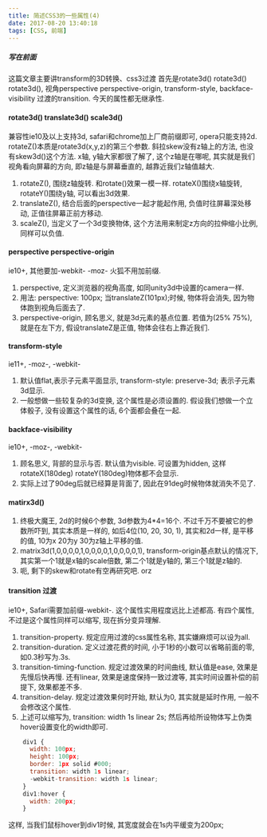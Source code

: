 ```yaml
---
title: 简述CSS3的一些属性(4)
date: 2017-08-20 13:40:18
tags: [CSS, 前端]
---
```

##### 写在前面
这篇文章主要讲transform的3D转换、css3过渡
首先是rotate3d() rotate3d() rotate3d(), 视角perspective perspective-origin, transform-style, backface-visibility
过渡的transition. 今天的属性都无继承性.

#### rotate3d() translate3d() scale3d()
兼容性ie10及以上支持3d, safari和chrome加上厂商前缀即可, opera只能支持2d.
rotateZ()本质是rotate3d(x,y,z)的第三个参数. 斜拉skew没有z轴上的方法, 也没有skew3d()这个方法.
x轴, y轴大家都很了解了, 这个z轴是在哪呢, 其实就是我们视角看向屏幕的方向, 即z轴是与屏幕垂直的, 越靠近我们z轴值越大.
1. rotateZ(), 围绕z轴旋转. 和rotate()效果一模一样. rotateX()围绕x轴旋转, rotateY()围绕y轴, 可以看出3d效果.
2. translateZ(), 结合后面的perspective一起才能起作用, 负值时往屏幕深处移动, 正值往屏幕正前方移动.
3. scaleZ(), 当定义了一个3d变换物体, 这个方法用来制定z方向的拉伸缩小比例, 同样可以负值.

<!--more-->
#### perspective perspective-origin
ie10+, 其他要加-webkit- -moz- 火狐不用加前缀.
1. perspective, 定义浏览器的视角高度,  如同unity3d中设置的camera一样.
2. 用法: perspective: 100px; 当translateZ(101px);时候, 物体将会消失, 因为物体跑到视角后面去了. 
3. perspective-origin, 顾名思义, 就是3d元素的基点位置. 若值为(25% 75%), 就是在左下方, 假设translateZ是正值, 物体会往右上靠近我们.

#### transform-style
ie11+, -moz-, -webkit-
1. 默认值flat,表示子元素平面显示, transform-style: preserve-3d; 表示子元素3d显示.
2. 一般想做一些较复杂的3d变换, 这个属性是必须设置的. 假设我们想做一个立体骰子, 没有设置这个属性的话, 6个面都会叠在一起.

#### backface-visibility
ie10+, -moz-, -webkit-
1. 顾名思义, 背部的显示与否. 默认值为visible. 可设置为hidden, 这样rotateX(180deg) rotateY(180deg)物体都不会显示.
2. 实际上过了90deg后就已经算是背面了, 因此在91deg时候物体就消失不见了.

#### matirx3d()
1. 终极大魔王, 2d的时候6个参数, 3d参数为4*4=16个. 不过千万不要被它的参数所吓到, 其实本质是一样的, 如后4位(10, 20, 30, 1), 其实和2d一样, 是平移的值, 10为x 20为y 30为z轴上平移的值. 
2. matrix3d(1,0,0,0,0,1,0,0,0,0,1,0,0,0,0,1), transform-origin基点默认的情况下, 其实第一个1就是x轴的scale倍数, 第二个1就是y轴的, 第三个1就是z轴的.
3. 呃, 剩下的skew和rotate有空再研究吧. orz

#### transition 过渡
ie10+, Safari需要加前缀-webkit-. 这个属性实用程度远比上述都高. 有四个属性, 不过是这个属性同样可以缩写, 现在拆分变异理解.
1. transition-property. 规定应用过渡的css属性名称, 其实嫌麻烦可以设为all.
2. transition-duration. 定义过渡花费的时间, 小于1秒的小数可以省略前面的零, 如0.3秒写为.3s.
3. transition-timing-function. 规定过渡效果的时间曲线, 默认值是ease, 效果是先慢后快再慢. 还有linear, 效果是速度保持一致过渡等, 其实时间设置补偿的前提下, 效果都差不多.
4. transition-delay. 规定过渡效果何时开始, 默认为0, 其实就是延时作用, 一般不会修改这个属性.
5. 上述可以缩写为, transition: width 1s linear 2s; 然后再给所设物体写上伪类hover设置变化的width即可.
```javascript
    div1 {
      width: 100px;
      height: 100px;
      border: 1px solid #000;
      transition: width 1s linear;
      -webkit-transition: width 1s linear;
    }
    div1:hover {
      width: 200px;
    }
```
这样, 当我们鼠标hover到div1时候, 其宽度就会在1s内平缓变为200px;